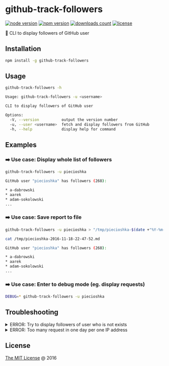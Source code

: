 # github-track-followers

[![node version](https://img.shields.io/node/v/github-track-followers.svg)](https://www.npmjs.com/package/github-track-followers)
[![npm version](https://badge.fury.io/js/github-track-followers.svg)](https://badge.fury.io/js/github-track-followers)
[![downloads count](https://img.shields.io/npm/dt/github-track-followers.svg)](https://www.npmjs.com/package/github-track-followers)
[![license](https://img.shields.io/npm/l/github-track-followers.svg)](https://www.npmjs.com/package/github-track-followers)

:hammer: CLI to display followers of GitHub user

## Installation

```bash
npm install -g github-track-followers
```

## Usage

```bash
github-track-followers -h

Usage: github-track-followers -u <username>

CLI to display followers of GitHub user

Options:
  -V, --version          output the version number
  -u, --user <username>  fetch and display followers from GitHub
  -h, --help             display help for command
```

## Examples

### :arrow_right: Use case: Display whole list of followers

```bash
github-track-followers -u piecioshka

GitHub user "piecioshka" has followers (268):

* a-dabrowski
* aarek
* adam-sokolowski
...
```

### :arrow_right: Use case: Save report to file

```bash
github-track-followers -u piecioshka > "/tmp/piecioshka-$(date +"%Y-%m-%d-%H-%M-%S").md"
```

```bash
cat /tmp/piecioshka-2016-11-18-22-47-52.md

GitHub user "piecioshka" has followers (268):

* a-dabrowski
* aarek
* adam-sokolowski
...
```

### :arrow_right: Use case: Enter to debug mode (eg. display requests)

```bash
DEBUG=* github-track-followers -u piecioshka
```

## Troubleshooting

<details>
<summary>ERROR: Try to display followers of user who is not exists</summary>

```bash
github-track-followers -u not-found-username-iu1h23j

Not found
```

_Solution_: maybe you have typo?

</details>

<details>
<summary>ERROR: Too many request in one day per one IP address</summary>

```bash
github-track-followers -u piecioshka

API rate limit exceeded for 999.999.999.999. (But here's the good news: Authenticated requests get a higher rate limit. Check out the documentation for more details.)
```

_Solution_: you should rest though next 24 hours?

</details>

## License

[The MIT License](http://piecioshka.mit-license.org) @ 2016
